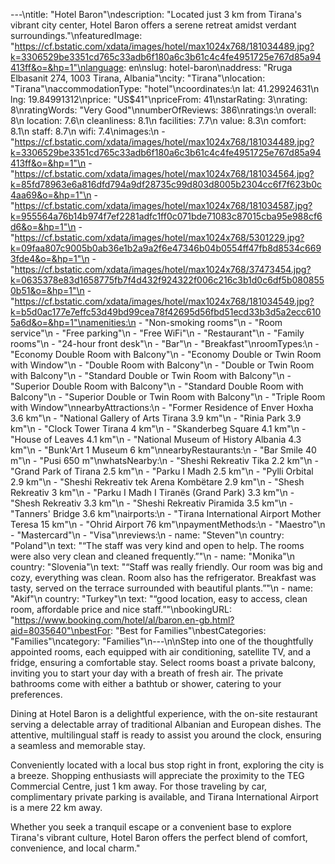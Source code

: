 ---\ntitle: "Hotel Baron"\ndescription: "Located just 3 km from Tirana's vibrant city center, Hotel Baron offers a serene retreat amidst verdant surroundings."\nfeaturedImage: "https://cf.bstatic.com/xdata/images/hotel/max1024x768/181034489.jpg?k=3306529be3351cd765c33adb6f180a6c3b61c4c4fe4951725e767d85a94413ff&o=&hp=1"\nlanguage: en\nslug: hotel-baron\naddress: "Rruga Elbasanit 274, 1003 Tirana, Albania"\ncity: "Tirana"\nlocation: "Tirana"\naccommodationType: "hotel"\ncoordinates:\n  lat: 41.29924631\n  lng: 19.84991312\nprice: "US$41"\npriceFrom: 41\nstarRating: 3\nrating: 8\nratingWords: "Very Good"\nnumberOfReviews: 386\nratings:\n  overall: 8\n  location: 7.6\n  cleanliness: 8.1\n  facilities: 7.7\n  value: 8.3\n  comfort: 8.1\n  staff: 8.7\n  wifi: 7.4\nimages:\n  - "https://cf.bstatic.com/xdata/images/hotel/max1024x768/181034489.jpg?k=3306529be3351cd765c33adb6f180a6c3b61c4c4fe4951725e767d85a94413ff&o=&hp=1"\n  - "https://cf.bstatic.com/xdata/images/hotel/max1024x768/181034564.jpg?k=85fd78963e6a816dfd794a9df28735c99d803d8005b2304cc6f7f623b0c4aa69&o=&hp=1"\n  - "https://cf.bstatic.com/xdata/images/hotel/max1024x768/181034587.jpg?k=955564a76b14b974f7ef2281adfc1ff0c071bde71083c87015cba95e988cf6d6&o=&hp=1"\n  - "https://cf.bstatic.com/xdata/images/hotel/max1024x768/5301229.jpg?k=09faa807c9005b0ab36e1b2a9a2f6e47346b04b0554ff47fb8d8534c6693fde4&o=&hp=1"\n  - "https://cf.bstatic.com/xdata/images/hotel/max1024x768/37473454.jpg?k=0635378e83d1658775fb7f4d432f924322f006c216c3b1d0c6df5b0808550b51&o=&hp=1"\n  - "https://cf.bstatic.com/xdata/images/hotel/max1024x768/181034549.jpg?k=b5d0ac177e7effc53d49bd99cea78f42695d56fbd51ecd33b3d5a2ecc6105a6d&o=&hp=1"\namenities:\n  - "Non-smoking rooms"\n  - "Room service"\n  - "Free parking"\n  - "Free WiFi"\n  - "Restaurant"\n  - "Family rooms"\n  - "24-hour front desk"\n  - "Bar"\n  - "Breakfast"\nroomTypes:\n  - "Economy Double Room with Balcony"\n  - "Economy Double or Twin Room with Window"\n  - "Double Room with Balcony"\n  - "Double or Twin Room with Balcony"\n  - "Standard Double or Twin Room with Balcony"\n  - "Superior Double Room with Balcony"\n  - "Standard Double Room with Balcony"\n  - "Superior Double or Twin Room with Balcony"\n  - "Triple Room with Window"\nnearbyAttractions:\n  - "Former Residence of Enver Hoxha 3.6 km"\n  - "National Gallery of Arts Tirana 3.9 km"\n  - "Rinia Park 3.9 km"\n  - "Clock Tower Tirana 4 km"\n  - "Skanderbeg Square 4.1 km"\n  - "House of Leaves 4.1 km"\n  - "National Museum of History Albania 4.3 km"\n  - "Bunk'Art 1 Museum 6 km"\nnearbyRestaurants:\n  - "Bar Smile 40 m"\n  - "Pusi 650 m"\nwhatsNearby:\n  - "Sheshi Rekreativ Tika 2.2 km"\n  - "Grand Park of Tirana 2.5 km"\n  - "Parku I Madh 2.5 km"\n  - "Pylli Orbital 2.9 km"\n  - "Sheshi Rekreativ tek Arena Kombëtare 2.9 km"\n  - "Shesh Rekreativ 3 km"\n  - "Parku I Madh I Tiranës (Grand Park) 3.3 km"\n  - "Shesh Rekreativ 3.3 km"\n  - "Sheshi Rekreativ Piramida 3.5 km"\n  - "Tanners' Bridge 3.6 km"\nairports:\n  - "Tirana International Airport Mother Teresa 15 km"\n  - "Ohrid Airport 76 km"\npaymentMethods:\n  - "Maestro"\n  - "Mastercard"\n  - "Visa"\nreviews:\n  - name: "Steven"\n    country: "Poland"\n    text: "“The staff was very kind and open to help. The rooms were also very clean and cleaned frequently.”"\n  - name: "Monika"\n    country: "Slovenia"\n    text: "“Staff was really friendly. Our room was big and cozy, everything was clean. Room also has the refrigerator. Breakfast was tasty, served on the terrace surrounded with beautiful plants.”"\n  - name: "Akif"\n    country: "Turkey"\n    text: "“good location, easy to access, clean room, affordable price and nice staff.”"\nbookingURL: "https://www.booking.com/hotel/al/baron.en-gb.html?aid=8035640"\nbestFor: "Best for Families"\nbestCategories: "Families"\ncategory: "Families"\n---\n\nStep into one of the thoughtfully appointed rooms, each equipped with air conditioning, satellite TV, and a fridge, ensuring a comfortable stay. Select rooms boast a private balcony, inviting you to start your day with a breath of fresh air. The private bathrooms come with either a bathtub or shower, catering to your preferences.

Dining at Hotel Baron is a delightful experience, with the on-site restaurant serving a delectable array of traditional Albanian and European dishes. The attentive, multilingual staff is ready to assist you around the clock, ensuring a seamless and memorable stay.

Conveniently located with a local bus stop right in front, exploring the city is a breeze. Shopping enthusiasts will appreciate the proximity to the TEG Commercial Centre, just 1 km away. For those traveling by car, complimentary private parking is available, and Tirana International Airport is a mere 22 km away.

Whether you seek a tranquil escape or a convenient base to explore Tirana's vibrant culture, Hotel Baron offers the perfect blend of comfort, convenience, and local charm."